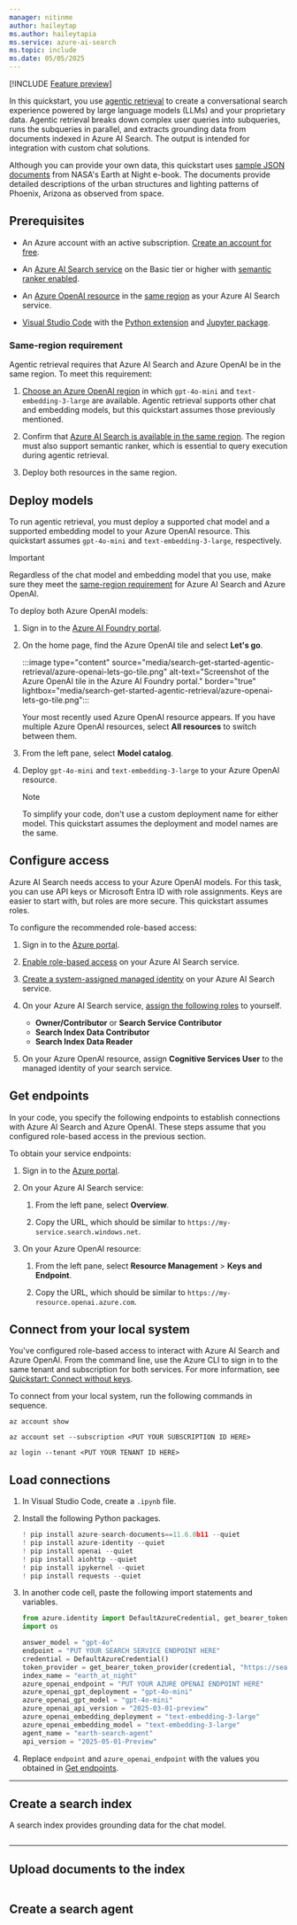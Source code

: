```yaml
---
manager: nitinme
author: haileytap
ms.author: haileytapia
ms.service: azure-ai-search
ms.topic: include
ms.date: 05/05/2025
---
```


[!INCLUDE [Feature preview](./includes/previews/preview-generic.md)]

In this quickstart, you use [agentic retrieval](search-agentic-retrieval-concept.md) to create a conversational search experience powered by large language models (LLMs) and your proprietary data. Agentic retrieval breaks down complex user queries into subqueries, runs the subqueries in parallel, and extracts grounding data from documents indexed in Azure AI Search. The output is intended for integration with custom chat solutions.

Although you can provide your own data, this quickstart uses [sample JSON documents](https://github.com/Azure-Samples/azure-search-sample-data/tree/main/nasa-e-book/earth-at-night-json) from NASA's Earth at Night e-book. The documents provide detailed descriptions of the urban structures and lighting patterns of Phoenix, Arizona as observed from space.

## Prerequisites

+ An Azure account with an active subscription. [Create an account for free](https://azure.microsoft.com/free/?WT.mc_id=A261C142F).

+ An [Azure AI Search service](search-create-service-portal.md) on the Basic tier or higher with [semantic ranker enabled](semantic-how-to-enable-disable.md).

+ An [Azure OpenAI resource](/azure/ai-services/openai/how-to/create-resource) in the [same region](#same-region-requirement) as your Azure AI Search service.

+ [Visual Studio Code](https://code.visualstudio.com/download) with the [Python extension](https://marketplace.visualstudio.com/items?itemName=ms-python.python) and [Jupyter package](https://pypi.org/project/jupyter/).

### Same-region requirement

Agentic retrieval requires that Azure AI Search and Azure OpenAI be in the same region. To meet this requirement:

1. [Choose an Azure OpenAI region](/azure/ai-services/openai/concepts/models?tabs=global-standard%2Cstandard-chat-completions#global-standard-model-availability) in which `gpt-4o-mini` and `text-embedding-3-large` are available. Agentic retrieval supports other chat and embedding models, but this quickstart assumes those previously mentioned.

1. Confirm that [Azure AI Search is available in the same region](search-region-support.md#azure-public-regions). The region must also support semantic ranker, which is essential to query execution during agentic retrieval.

1. Deploy both resources in the same region.

## Deploy models

To run agentic retrieval, you must deploy a supported chat model and a supported embedding model to your Azure OpenAI resource. This quickstart assumes `gpt-4o-mini` and `text-embedding-3-large`, respectively.

> [!IMPORTANT]
> Regardless of the chat model and embedding model that you use, make sure they meet the [same-region requirement](#same-region-requirement) for Azure AI Search and Azure OpenAI.

To deploy both Azure OpenAI models:

1. Sign in to the [Azure AI Foundry portal](https://ai.azure.com/).

1. On the home page, find the Azure OpenAI tile and select **Let's go**.

    :::image type="content" source="media/search-get-started-agentic-retrieval/azure-openai-lets-go-tile.png" alt-text="Screenshot of the Azure OpenAI tile in the Azure AI Foundry portal." border="true" lightbox="media/search-get-started-agentic-retrieval/azure-openai-lets-go-tile.png":::

   Your most recently used Azure OpenAI resource appears. If you have multiple Azure OpenAI resources, select **All resources** to switch between them.

1. From the left pane, select **Model catalog**.

1. Deploy `gpt-4o-mini` and `text-embedding-3-large` to your Azure OpenAI resource.

   > [!NOTE]
   > To simplify your code, don't use a custom deployment name for either model. This quickstart assumes the deployment and model names are the same.

<!--
### Supported models

Agentic retrieval supports the following Azure OpenAI models:

+ `gpt-4o`
+ `gpt-4o-mini`
+ `gpt-4.1`
+ `gpt-4.1-nano`
+ `gpt-4.1-mini`

| Model type | Description | Supported models |
| -- | -- | -- |
| Chat model | XYZ | `gpt-4o`, `gpt-4o-mini`, `gpt-4.1`, `gpt-4.1-nano`, and `gpt-4.1-mini` |
| Embedding model | XYZ | `text-embedding-ada-002`, `text-embedding-3-small`, and `text-embedding-3-large` |
-->

## Configure access

Azure AI Search needs access to your Azure OpenAI models. For this task, you can use API keys or Microsoft Entra ID with role assignments. Keys are easier to start with, but roles are more secure. This quickstart assumes roles.

To configure the recommended role-based access:

1. Sign in to the [Azure portal](https://portal.azure.com/).

1. [Enable role-based access](search-security-enable-roles.md) on your Azure AI Search service.

1. [Create a system-assigned managed identity](search-howto-managed-identities-data-sources.md#create-a-system-managed-identity) on your Azure AI Search service.

1. On your Azure AI Search service, [assign the following roles](search-security-rbac.md#how-to-assign-roles-in-the-azure-portal) to yourself.

    + **Owner/Contributor** or **Search Service Contributor**
    + **Search Index Data Contributor**
    + **Search Index Data Reader**

1. On your Azure OpenAI resource, assign **Cognitive Services User** to the managed identity of your search service.

## Get endpoints

In your code, you specify the following endpoints to establish connections with Azure AI Search and Azure OpenAI. These steps assume that you configured role-based access in the previous section.

To obtain your service endpoints:

1. Sign in to the [Azure portal](https://portal.azure.com/).

1. On your Azure AI Search service:

    1. From the left pane, select **Overview**.

    1. Copy the URL, which should be similar to `https://my-service.search.windows.net`.

1. On your Azure OpenAI resource:

    1. From the left pane, select **Resource Management** > **Keys and Endpoint**.

    1. Copy the URL, which should be similar to `https://my-resource.openai.azure.com`.

## Connect from your local system

You've configured role-based access to interact with Azure AI Search and Azure OpenAI. From the command line, use the Azure CLI to sign in to the same tenant and subscription for both services. For more information, see [Quickstart: Connect without keys](search-get-started-rbac.md).

To connect from your local system, run the following commands in sequence.

```Azure CLI
az account show

az account set --subscription <PUT YOUR SUBSCRIPTION ID HERE>
    
az login --tenant <PUT YOUR TENANT ID HERE>
```

## Load connections

<!--Add information.-->

1. In Visual Studio Code, create a `.ipynb` file.

1. Install the following Python packages.

    ```Python
    ! pip install azure-search-documents==11.6.0b11 --quiet
    ! pip install azure-identity --quiet
    ! pip install openai --quiet
    ! pip install aiohttp --quiet
    ! pip install ipykernel --quiet
    ! pip install requests --quiet
    ```

1. In another code cell, paste the following import statements and variables.

    ```Python
    from azure.identity import DefaultAzureCredential, get_bearer_token_provider
    import os

    answer_model = "gpt-4o"
    endpoint = "PUT YOUR SEARCH SERVICE ENDPOINT HERE"
    credential = DefaultAzureCredential()
    token_provider = get_bearer_token_provider(credential, "https://search.azure.com/.default")
    index_name = "earth_at_night"
    azure_openai_endpoint = "PUT YOUR AZURE OPENAI ENDPOINT HERE"
    azure_openai_gpt_deployment = "gpt-4o-mini"
    azure_openai_gpt_model = "gpt-4o-mini"
    azure_openai_api_version = "2025-03-01-preview"
    azure_openai_embedding_deployment = "text-embedding-3-large"
    azure_openai_embedding_model = "text-embedding-3-large"
    agent_name = "earth-search-agent"
    api_version = "2025-05-01-Preview"
    ```

1. Replace `endpoint` and `azure_openai_endpoint` with the values you obtained in [Get endpoints](#get-endpoints).

---

## Create a search index

A search index provides grounding data for the chat model. <!--Add information.-->

```Python

```

---

## Upload documents to the index

```Python

```

## Create a search agent

```Python

```
